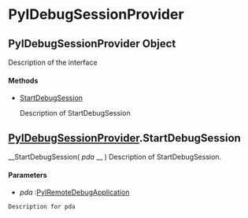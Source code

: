 # PyIDebugSessionProvider

## PyIDebugSessionProvider Object

Description of the interface

#### Methods


  - [StartDebugSession](PyIDebugSessionProvider.md#pyidebugsessionproviderstartdebugsession)

    Description of StartDebugSession&nbsp;

## [PyIDebugSessionProvider](#pyidebugsessionprovider).StartDebugSession

 __StartDebugSession( *pda* __ )
Description of StartDebugSession.

#### Parameters


  -  *pda* :[PyIRemoteDebugApplication](#pyiremotedebugapplication)

    Description for pda